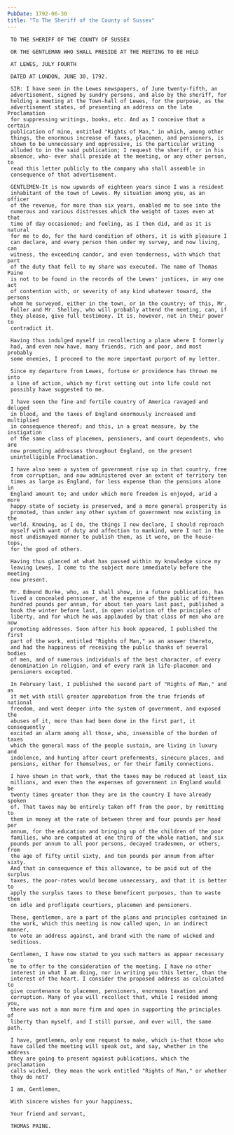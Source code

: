 ```yaml
---
PubDate: 1792-06-30
title: "To The Sheriff of the County of Sussex"
---
```


     TO THE SHERIFF OF THE COUNTY OF SUSSEX                               
                                                                          
     OR THE GENTLEMAN WHO SHALL PRESIDE AT THE MEETING TO BE HELD         
                                                                          
     AT LEWES, JULY FOURTH                                                
                                                                          
     DATED AT LONDON, JUNE 30, 1792.                                      
                                                                          
     SIR: I have seen in the Lewes newspapers, of June twenty-fifth, an   
     advertisement, signed by sundry persons, and also by the sheriff, for
     holding a meeting at the Town-hall of Lewes, for the purpose, as the 
     advertisement states, of presenting an address on the late Proclamation  
     for suppressing writings, books, etc. And as I conceive that a certain   
     publication of mine, entitled "Rights of Man," in which, among other 
     things, the enormous increase of taxes, placemen, and pensioners, is 
     shown to be unnecessary and oppressive, is the particular writing    
     alluded to in the said publication; I request the sheriff, or in his 
     absence, who- ever shall preside at the meeting, or any other person, to 
     read this letter publicly to the company who shall assemble in       
     consequence of that advertisement.                                   
                                                                          
     GENTLEMEN-It is now upwards of eighteen years since I was a resident 
     inhabitant of the town of Lewes. My situation among you, as an officer   
     of the revenue, for more than six years, enabled me to see into the  
     numerous and various distresses which the weight of taxes even at that   
     time of day occasioned; and feeling, as I then did, and as it is natural 
     for me to do, for the hard condition of others, it is with pleasure I
     can declare, and every person then under my survey, and now living, can  
     witness, the exceeding candor, and even tenderness, with which that part 
     of the duty that fell to my share was executed. The name of Thomas Paine 
     is not to be found in the records of the Lewes' justices, in any one act 
     of contention with, or severity of any kind whatever toward, the persons 
     whom he surveyed, either in the town, or in the country; of this, Mr.
     Fuller and Mr. Shelley, who will probably attend the meeting, can, if
     they please, give full testimony. It is, however, not in their power to  
     contradict it.                                                       
                                                                          
     Having thus indulged myself in recollecting a place where I formerly 
     had, and even now have, many friends, rich and poor, and most probably   
     some enemies, I proceed to the more important purport of my letter.  
                                                                          
     Since my departure from Lewes, fortune or providence has thrown me into  
     a line of action, which my first setting out into life could not     
     possibly have suggested to me.                                       
                                                                          
     I have seen the fine and fertile country of America ravaged and deluged  
     in blood, and the taxes of England enormously increased and multiplied   
     in consequence thereof; and this, in a great measure, by the instigation 
     of the same class of placemen, pensioners, and court dependents, who are 
     now promoting addresses throughout England, on the present           
     unintelligible Proclamation.                                         
                                                                          
     I have also seen a system of government rise up in that country, free
     from corruption, and now administered over an extent of territory ten
     times as large as England, for less expense than the pensions alone in   
     England amount to; and under which more freedom is enjoyed, arid a more  
     happy state of society is preserved, and a more general prosperity is
     promoted, than under any other system of government now existing in the  
     world. Knowing, as I do, the things I now declare, I should reproach 
     myself with want of duty and affection to mankind, were I not in the 
     most undismayed manner to publish them, as it were, on the house-tops,   
     for the good of others.                                              
                                                                          
     Having thus glanced at what has passed within my knowledge since my  
     leaving Lewes, I come to the subject more immediately before the meeting 
     now present.                                                         
                                                                          
     Mr. Edmund Burke, who, as I shall show, in a future publication, has 
     lived a concealed pensioner, at the expense of the public of fifteen 
     hundred pounds per annum, for about ten years last past, published a 
     book the winter before last, in open violation of the principles of  
     liberty, and for which he was applauded by that class of men who are now 
     promoting addresses. Soon after his book appeared, I published the first 
     part of the work, entitled "Rights of Man," as an answer thereto,    
     and had the happiness of receiving the public thanks of several bodies   
     of men, and of numerous individuals of the best character, of every  
     denomination in religion, and of every rank in life-placemen and     
     pensioners excepted.                                                 
                                                                          
     In February last, I published the second part of "Rights of Man," and as 
     it met with still greater approbation from the true friends of national  
     freedom, and went deeper into the system of government, and exposed the  
     abuses of it, more than had been done in the first part, it consequently 
     excited an alarm among all those, who, insensible of the burden of taxes 
     which the general mass of the people sustain, are living in luxury and   
     indolence, and hunting after court preferments, sinecure places, and 
     pensions, either for themselves, or for their family connections.    
                                                                          
     I have shown in that work, that the taxes may be reduced at least six
     millions, and even then the expenses of government in England would be   
     twenty times greater than they are in the country I have already spoken  
     of. That taxes may be entirely taken off from the poor, by remitting to  
     them in money at the rate of between three and four pounds per head per  
     annum, for the education and bringing up of the children of the poor 
     families, who are computed at one third of the whole nation, and six 
     pounds per annum to all poor persons, decayed tradesmen, or others, from 
     the age of fifty until sixty, and ten pounds per annum from after sixty. 
     And that in consequence of this allowance, to be paid out of the surplus 
     taxes, the poor-rates would become unnecessary, and that it is better to 
     apply the surplus taxes to these beneficent purposes, than to waste them 
     on idle and profligate courtiers, placemen and pensioners.           
                                                                          
     These, gentlemen, are a part of the plans and principles contained in
     the work, which this meeting is now called upon, in an indirect manner,  
     to vote an address against, and brand with the name of wicked and    
     seditious.                                                           
                                                                          
     Gentlemen, I have now stated to you such matters as appear necessary to  
     me to offer to the consideration of the meeting. I have no other     
     interest in what I am doing, nor in writing you this letter, than the
     interest of the heart. I consider the proposed address as calculated to  
     give countenance to placemen, pensioners, enormous taxation and      
     corruption. Many of you will recollect that, while I resided among you,  
     there was not a man more firm and open in supporting the principles of   
     liberty than myself, and I still pursue, and ever will, the same path.   
                                                                          
     I have, gentlemen, only one request to make, which is-that those who 
     have called the meeting will speak out, and say, whether in the address  
     they are going to present against publications, which the proclamation   
     calls wicked, they mean the work entitled "Rights of Man," or whether
     they do not?                                                         
                                                                          
     I am, Gentlemen,                                                     
                                                                          
     With sincere wishes for your happiness,                              
                                                                          
     Your friend and servant,                                             
                                                                          
     THOMAS PAINE.                                                        


